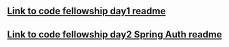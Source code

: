## [Link to code fellowship day1 readme](https://github.com/sadhikari07/CodeFellowship/blob/master/src/main/java/comcodeFellowhipDay1.md)

## [Link to code fellowship day2 Spring Auth readme](https://github.com/sadhikari07/CodeFellowship/blob/master/src/main/java/comcodeFellowhipDay1.md)
